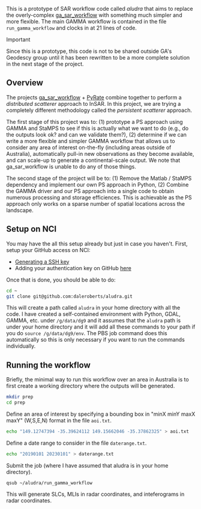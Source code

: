 This is a prototype of SAR workflow code called *aludra* that aims to replace the overly-complex [ga_sar_workflow](https://github.com/geoscienceAustralia/ga_sar_workflow) with something much simpler and more flexible. The main GAMMA workflow is contained in the file `run_gamma_workflow` and clocks in at 21 lines of code.

> [!important]  
> Since this is a prototype, this code is not to be shared outside GA's Geodescy group until it has been rewritten to be a more complete solution in the next stage of the project.

## Overview

The projects [ga_sar_workflow](https://github.com/geoscienceAustralia/ga_sar_workflow) + [PyRate](https://github.com/GeoscienceAustralia/PyRate) combine together to perform a *distributed scatterer* approach to InSAR. In this project, we are trying a completely different methodology called the *persistent scatterer* approach.

The first stage of this project was to: (1) prototype a PS approach using GAMMA and StaMPS to see if this is actually what we want to do (e.g., do the outputs look ok? and can we validate them?), (2) determine if we can write a more flexible and simpler GAMMA workflow that allows us to consider any area of interest on-the-fly (including areas outside of Australia), automatically pull-in new observations as they become available, and can scale-up to generate a continental-scale output. We note that ga_sar_workflow is unable to do any of those things.

The second stage of the project will be to: (1) Remove the Matlab / StaMPS dependency and implement our own PS approach in Python, (2) Combine the GAMMA driver and our PS approach into a single code to obtain numerous processing and storage efficiences. This is achievable as the PS approach only works on a sparse number of spatial locations across the landscape.

## Setup on NCI

You may have the all this setup already but just in case you haven't. First, setup your GitHub access on NCI:
- [Generating a SSH key](https://docs.github.com/authentication/connecting-to-github-with-ssh)
- Adding your authentication key on GitHub [here](https://github.com/settings/keys)

Once that is done, you should be able to do:
```bash
cd ~
git clone git@github.com:daleroberts/aludra.git
```
This will create a path called `aludra` in your home directory with all the code. I have created a self-contained environment with Python, GDAL, GAMMA, etc. under `/g/data/dg9` and it assumes that the `aludra` path is under your home directory and it will add all these commands to your path if you do `source /g/data/dg9/env`. The PBS job command does this automatically so this is only necessary if you want to run the commands individually.

## Running the workflow

Briefly, the minimal way to run this workflow over an area in Australia is to first create a working directory where the outputs will be generated.
```bash
mkdir prep
cd prep
```
Define an area of interest by specifying a bounding box in "minX minY maxX maxY" (W,S,E,N) format in the file `aoi.txt`.
```bash
echo "149.12747394 -35.39624112 149.15662046 -35.37862325" > aoi.txt
```
Define a date range to consider in the file `daterange.txt`.
```bash
echo "20190101 20230101" > daterange.txt
```
Submit the job (where I have assumed that aludra is in your home directory).
```
qsub ~/aludra/run_gamma_workflow
```
This will generate SLCs, MLIs in radar coordinates, and inteferograms in radar coordinates.
